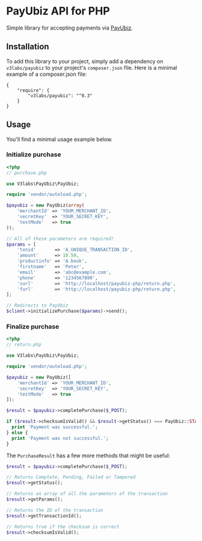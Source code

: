 # PayUbiz API for PHP

Simple library for accepting payments via [PayUbiz](https://www.payu.in/).

## Installation

To add this library to your project, simply add a dependency on `v3labs/payubiz` to your project's `composer.json` file. Here is a minimal example of a composer.json file:

    {
        "require": {
            "v3labs/payubiz": "^0.3"
        }
    }
    
## Usage

You'll find a minimal usage example below.

### Initialize purchase

```php
<?php
// purchase.php

use V3labs\PayUbiz\PayUbiz;

require 'vendor/autoload.php';

$payubiz = new PayUbiz(array(
    'merchantId' => 'YOUR_MERCHANT_ID',
    'secretKey'  => 'YOUR_SECRET_KEY',
    'testMode'   => true
));

// All of these parameters are required!
$params = [
    'txnid'       => 'A_UNIQUE_TRANSACTION_ID',
    'amount'      => 10.50,
    'productinfo' => 'A book',
    'firstname'   => 'Peter',
    'email'       => 'abc@example.com',
    'phone'       => '1234567890',
    'surl'        => 'http://localhost/payubiz-php/return.php',
    'furl'        => 'http://localhost/payubiz-php/return.php',
];

// Redirects to PayUbiz
$client->initializePurchase($params)->send();
```

### Finalize purchase

```php
<?php
// return.php

use V3labs\PayUbiz\PayUbiz;

require 'vendor/autoload.php';

$payubiz = new PayUbiz([
    'merchantId' => 'YOUR_MERCHANT_ID',
    'secretKey'  => 'YOUR_SECRET_KEY',
    'testMode'   => true
]);

$result = $payubiz->completePurchase($_POST);

if ($result->checksumIsValid() && $result->getStatus() === PayUbiz::STATUS_COMPLETED) {
  print 'Payment was successful.';
} else {
  print 'Payment was not successful.';
}
```

The `PurchaseResult` has a few more methods that might be useful:

```php
$result = $payubiz->completePurchase($_POST);

// Returns Complete, Pending, Failed or Tampered
$result->getStatus(); 

// Returns an array of all the parameters of the transaction
$result->getParams();

// Returns the ID of the transaction
$result->getTransactionId();

// Returns true if the checksum is correct
$result->checksumIsValid();
```
